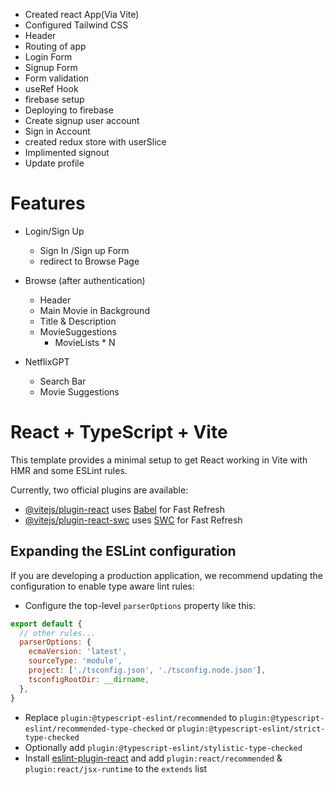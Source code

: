 - Created react App(Via Vite)
- Configured Tailwind CSS
- Header
- Routing of app
- Login Form
- Signup Form
- Form validation
- useRef Hook
- firebase setup
- Deploying to firebase
- Create signup user account
- Sign in Account
- created redux store with userSlice
- Implimented signout
- Update profile


# Features
- Login/Sign Up
  - Sign In /Sign up Form
  - redirect to Browse Page
- Browse (after authentication)
  - Header
  - Main Movie in Background
  - Title & Description
  - MovieSuggestions
    - MovieLists * N

- NetflixGPT
  - Search Bar
  - Movie Suggestions




# React + TypeScript + Vite

This template provides a minimal setup to get React working in Vite with HMR and some ESLint rules.

Currently, two official plugins are available:

- [@vitejs/plugin-react](https://github.com/vitejs/vite-plugin-react/blob/main/packages/plugin-react/README.md) uses [Babel](https://babeljs.io/) for Fast Refresh
- [@vitejs/plugin-react-swc](https://github.com/vitejs/vite-plugin-react-swc) uses [SWC](https://swc.rs/) for Fast Refresh

## Expanding the ESLint configuration

If you are developing a production application, we recommend updating the configuration to enable type aware lint rules:

- Configure the top-level `parserOptions` property like this:

```js
export default {
  // other rules...
  parserOptions: {
    ecmaVersion: 'latest',
    sourceType: 'module',
    project: ['./tsconfig.json', './tsconfig.node.json'],
    tsconfigRootDir: __dirname,
  },
}
```

- Replace `plugin:@typescript-eslint/recommended` to `plugin:@typescript-eslint/recommended-type-checked` or `plugin:@typescript-eslint/strict-type-checked`
- Optionally add `plugin:@typescript-eslint/stylistic-type-checked`
- Install [eslint-plugin-react](https://github.com/jsx-eslint/eslint-plugin-react) and add `plugin:react/recommended` & `plugin:react/jsx-runtime` to the `extends` list